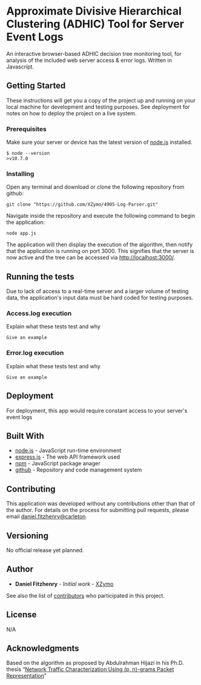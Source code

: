 # Approximate Divisive Hierarchical Clustering (ADHIC) Tool for Server Event Logs

An interactive browser-based ADHIC decision tree monitoring tool, for analysis of the included web server access & error logs. Written in Javascript.

## Getting Started

These instructions will get you a copy of the project up and running on your local machine for development and testing purposes. See deployment for notes on how to deploy the project on a live system.

### Prerequisites

Make sure your server or device has the latest version of [node.js](https://nodejs.org/en/download/package-manager/) installed.

```
$ node --version
>v10.7.0
```

### Installing

Open any terminal and download or clone the following repository from github:

```
git clone "https://github.com/XZymo/4905-Log-Parser.git"
```

Navigate inside the repository and execute the following command to begin the application:

```
node app.js
```

The application will then display the execution of the algorithm, then notify that the application is running on port 3000. This signifies that the server is now active and the tree can be accessed via [http://localhost:3000/](http://localhost:3000/).

## Running the tests

Due to lack of access to a real-time server and a larger volume of testing data, the application's input data must be hard coded for testing purposes. 

### Access.log execution

Explain what these tests test and why

```
Give an example
```

### Error.log execution

Explain what these tests test and why

```
Give an example
```

## Deployment

For deployment, this app would require constant access to your server's event logs 

## Built With

* [node.js](https://nodejs.org/en/) - JavaScript run-time environment
* [express.js](https://expressjs.com/) - The web API framework used
* [npm](https://www.npmjs.com/) - JavaScript package anager
* [github](https://github.com/) - Repository and code management system

## Contributing

This application was developed without any contributions other than that of the author. For details on the process for submitting pull requests, please email [daniel.fitzhenry@carleton](daniel.fitzhenry@carleton.ca).

## Versioning

No official release yet planned.

## Author

* **Daniel Fitzhenry** - *Initial work* - [XZymo](https://github.com/XZymo)

See also the list of [contributors](https://github.com/XZymo/4905-Log-Parser/graphs/contributors) who participated in this project.

## License

N/A

## Acknowledgments

Based on the algorithm as proposed by Abdulrahman Hijazi in his Ph.D. thesis “[Network Traffic Characterization Using (p, n)-grams Packet Representation](http://people.scs.carleton.ca/~soma/pubs/students/abdulrahman-hijazi-phd.pdf)”
